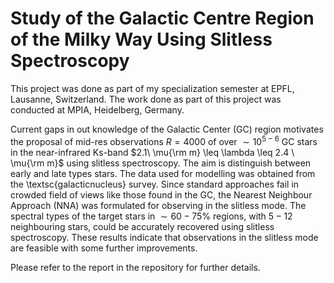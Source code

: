 # Study of the Galactic Centre Region of the Milky Way Using Slitless Spectroscopy

This project was done as part of my specialization semester at EPFL, Lausanne, Switzerland. The work done as part of this project was conducted at MPIA, Heidelberg, Germany.

Current gaps in out knowledge of the Galactic Center (GC) region motivates the proposal of mid-res observations $R=4000$ of over $\sim 10^{5-6}$ GC stars in the near-infrared Ks-band $2.1\ \mu{\rm m} \leq \lambda \leq 2.4 \ \mu{\rm m}$ using slitless spectroscopy. The aim is distinguish between early and late types stars. The data used for modelling was obtained from the \textsc{galacticnucleus} survey. Since standard approaches fail in crowded field of views like those found in the GC, the Nearest Neighbour Approach (NNA) was formulated for observing in the slitless mode. The spectral types of the target stars in $\sim  60-75\%$ regions, with $5-12$ neighbouring stars, could be accurately recovered using slitless spectroscopy. These results indicate that observations in the slitless mode are feasible with some further improvements.

Please refer to the report in the repository for further details.
